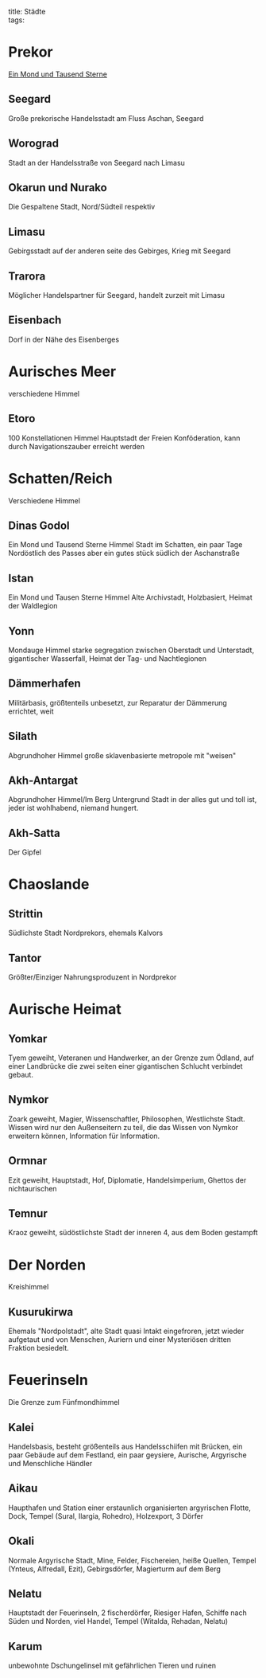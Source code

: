 title: Städte  
tags:   
# Prekor
[Ein Mond und Tausend Sterne](skies)

## Seegard
Große prekorische Handelsstadt am Fluss Aschan, Seegard

## Worograd
Stadt an der Handelsstraße von Seegard nach Limasu

## Okarun und Nurako
Die Gespaltene Stadt, Nord/Südteil respektiv

## Limasu
Gebirgsstadt auf der anderen seite des Gebirges, Krieg mit Seegard

## Trarora
Möglicher Handelspartner für Seegard, handelt zurzeit mit Limasu

## Eisenbach
Dorf in der Nähe des Eisenberges

# Aurisches Meer
verschiedene Himmel
## Etoro
100 Konstellationen Himmel
Hauptstadt der Freien Konföderation, kann durch Navigationszauber erreicht werden

# Schatten/Reich
Verschiedene Himmel

## Dinas Godol
Ein Mond und Tausend Sterne Himmel
Stadt im Schatten, ein paar Tage Nordöstlich des Passes aber ein gutes stück südlich der Aschanstraße

## Istan
Ein Mond und Tausen Sterne Himmel
Alte Archivstadt, Holzbasiert, Heimat der Waldlegion

## Yonn
Mondauge Himmel
starke segregation zwischen Oberstadt und Unterstadt, gigantischer Wasserfall, Heimat der Tag- und Nachtlegionen

## Dämmerhafen
Militärbasis, größtenteils unbesetzt, zur Reparatur der Dämmerung errichtet, weit

## Silath
Abgrundhoher Himmel
große sklavenbasierte metropole mit "weisen" 

## Akh-Antargat
Abgrundhoher Himmel/Im Berg
Untergrund Stadt in der alles gut und toll ist, jeder ist wohlhabend, niemand hungert.

## Akh-Satta
Der Gipfel

# Chaoslande
## Strittin 
Südlichste Stadt Nordprekors, ehemals Kalvors 

## Tantor
Größter/Einziger Nahrungsproduzent in Nordprekor

# Aurische Heimat

## Yomkar
Tyem geweiht, Veteranen und Handwerker, an der Grenze zum Ödland, auf einer Landbrücke die zwei seiten einer gigantischen Schlucht verbindet gebaut.

## Nymkor
Zoark geweiht, Magier, Wissenschaftler, Philosophen, Westlichste Stadt. Wissen wird nur den Außenseitern zu teil, die das Wissen von Nymkor erweitern können, Information für Information.

## Ormnar
Ezit geweiht, Hauptstadt, Hof, Diplomatie, Handelsimperium, Ghettos der nichtaurischen

## Temnur
Kraoz geweiht, südöstlichste Stadt der inneren 4, aus dem Boden gestampft

# Der Norden
Kreishimmel

## Kusurukirwa
Ehemals "Nordpolstadt", alte Stadt quasi Intakt eingefroren, jetzt wieder aufgetaut und von Menschen, Auriern und einer Mysteriösen dritten Fraktion besiedelt. 

# Feuerinseln
Die Grenze zum Fünfmondhimmel
## Kalei
Handelsbasis, besteht größenteils aus Handelsschiifen mit Brücken, ein paar Gebäude auf dem Festland, ein paar geysiere, Aurische, Argyrische und Menschliche Händler

## Aikau
Haupthafen und Station einer erstaunlich organisierten argyrischen Flotte, Dock, Tempel (Sural, Ilargia, Rohedro), Holzexport, 3 Dörfer

## Okali
Normale Argyrische Stadt, Mine, Felder, Fischereien, heiße Quellen, Tempel (Ynteus, Alfredall, Ezit), Gebirgsdörfer, Magierturm auf dem Berg

## Nelatu
Hauptstadt der Feuerinseln, 2 fischerdörfer, Riesiger Hafen, Schiffe nach Süden und Norden, viel Handel, Tempel (Witalda, Rehadan, Nelatu)

## Karum
unbewohnte Dschungelinsel mit gefährlichen Tieren und ruinen